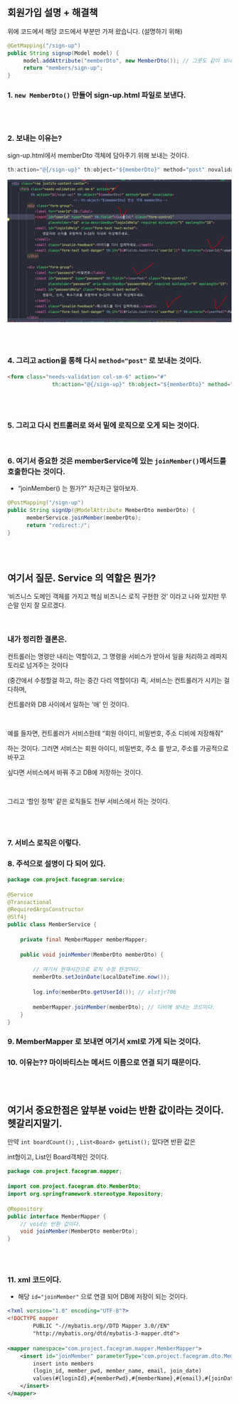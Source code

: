 ## 회원가입 설명 + 해결책


위에 코드에서 해당 코드에서 부분만 가져 왔습니다. (설명하기 위해)

```java
@GetMapping("/sign-up")
public String signup(Model model) {
     model.addAttribute("memberDto", new MemberDto()); // 그릇도 같이 보내는 것이다.
     return "members/sign-up";
}
```

### 1. `new MemberDto()` 만들어 sign-up.html 파일로 보낸다.

<br/><br/>

### 2. 보내는 이유는? 

sign-up.html에서 memberDto 객체에 담아주기 위해 보내는 것이다.

```java
th:action="@{/sign-up}" th:object="${memberDto}" method="post" novalidate>
```


![이미지](/programming/img/회원가입설명.PNG)

<br/><br/>

### 4. 그리고 action을 통해 다시 `method="post"` 로 보내는 것이다.

```html
<form class="needs-validation col-sm-6" action="#"
              th:action="@{/sign-up}" th:object="${memberDto}" method="post" novalidate>

```

<br/><br/>

### 5. 그리고 다시 컨트롤러로 와서 밑에 로직으로 오게 되는 것이다.

<br/>

### 6. 여기서 중요한 것은 memberService에 있는 `joinMember()`메서드를 호출한다는 것이다. 

- “joinMember() 는 뭔가?” 차근차근 알아보자.

```java
@PostMapping("/sign-up")
public String signUp(@ModelAttribute MemberDto memberDto) {
      memberService.joinMember(memberDto);
      return "redirect:/";
}
```

<br/><br/>

## 여기서 질문. Service 의 역할은 뭔가?

‘비즈니스 도메인 객체를 가지고 핵심 비즈니스 로직 구현한 것’ 이라고 나와 있지만 무슨말 인지 잘 모르겠다. 

<br/>

### 내가 정리한 결론은.

컨트롤러는 명령만 내리는 역할이고, 그 명령을 서비스가 받아서 일을 처리하고  레파지토리로 넘겨주는 것이다 

(중간에서 수정할걸 하고, 하는 중간 다리 역할이다) 즉, 서비스는 컨트롤러가 시키는 걸 다하며, 

컨트롤러와 DB 사이에서 일하는 ‘애’ 인 것이다.

<br/>

예를 들자면, 컨트롤러가 서비스한테 “회원 아이디, 비밀번호, 주소 디비에 저장해줘”

하는 것이다. 그러면 서비스는 회원 아이디, 비밀번호, 주소 를 받고, 주소를 가공적으로 바꾸고 

싶다면 서비스에서 바꿔 주고 DB에 저장하는 것이다.  

<br/>

그리고 ‘할인 정책’ 같은 로직들도 전부 서비스에서 하는 것이다. 

<br/><br/>

### 7. 서비스 로직은 이렇다.

### 8. 주석으로 설명이 다 되어 있다.

```java
package com.project.facegram.service;

@Service
@Transactional
@RequiredArgsConstructor
@Slf4j
public class MemberService {

    private final MemberMapper memberMapper;

    public void joinMember(MemberDto memberDto) {

        // 여기서 현재시간으로 로직 수정 한것이다.
        memberDto.setJoinDate(LocalDateTime.now());
        
        log.info(memberDto.getUserId()); // alstjr706
        
        memberMapper.joinMember(memberDto); // 디비에 보내는 코드이다.
    }
}
```

### 9. MemberMapper 로 보내면 여기서 xml로 가게 되는 것이다.


### 10. 이유는?? 마이바티스는 메서드 이름으로 연결 되기 때문이다.

<br/><br/>

## 여기서 중요한점은 앞부분 void는 반환 값이라는 것이다. 헷갈리지말기.

만약 `int boardCount();` , `List<Board> getList();` 있다면 반환 값은

int형이고, List인 Board객체인 것이다.

```java
package com.project.facegram.mapper;

import com.project.facegram.dto.MemberDto;
import org.springframework.stereotype.Repository;

@Repository
public interface MemberMapper {
	// void는 반환 값이다. 
    void joinMember(MemberDto memberDto);
}
```

<br/><br/>

### 11. xml 코드이다.
- 해당 `id="joinMember"` 으로 연결 되어 DB에 저장이 되는 것이다.

```xml
<?xml version="1.0" encoding="UTF-8"?>
<!DOCTYPE mapper
        PUBLIC "-//mybatis.org//DTD Mapper 3.0//EN"
        "http://mybatis.org/dtd/mybatis-3-mapper.dtd">

<mapper namespace="com.project.facegram.mapper.MemberMapper">
    <insert id="joinMember" parameterType="com.project.facegram.dto.MemberDto">
        insert into members
        (login_id, member_pwd, member_name, email, join_date)
        values(#{loginId},#{memberPwd},#{memberName},#{email},#{joinDate});
    </insert>
</mapper>
```
